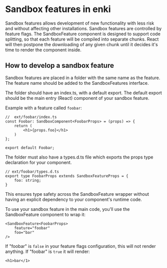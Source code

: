 # Sandbox features in enki

Sandbox features allows development of new functionality with less risk and without affecting
other installations. Sandbox features are controlled by feature flags. The SandboxFeature component
is designed to support code splitting, so that each feature will be compiled into separate chunks. React
will then postpone the downloading of any given chunk until it decides it's time to render the component
inside.

## How to develop a sandbox feature

Sandbox features are placed in a folder with the same name as the feature. The feature name should be added
to the SandboxFeatures interface.

The folder should have an index.ts, with a default export. The default
export should be the main entry (React) component of your sandbox feature.

Example with a feature called `foobar`:

    //  ext/foobar/index.ts
    const Foobar: SandboxComponent<FoobarProps> = (props) => {
        return (
            <h1>{props.foo}</h1>
        )
    };

    export default Foobar;

The folder must also have
a types.d.ts file which exports the props type declaration for your component.

    // ext/foobar/types.d.ts
    export type FoobarProps extends SandboxFeatureProps = {
        foo: string;
    }

This ensures type safety across the SandboxFeature wrapper without having an explicit dependency
to your component's runtime code.

To use your sandbox feature in the main code, you'll use the SandboxFeature component
to wrap it:

    <SandboxFeature<FoobarProps>
        feature="foobar"
        foo="bar"
    />

If "foobar" is `false` in your feature flags configuration, this will not render anything.
If "foobar" is `true` it will render:

    <h1>bar</1>
